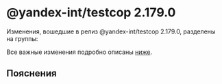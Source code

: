 # @yandex-int/testcop 2.179.0

<!-- ЧЕЛОВЕЧЕСКОЕ ВСТУПЛЕНИЕ -->

Изменения, вошедшие в релиз @yandex-int/testcop 2.179.0, разделены на группы:

Все важные изменения подробно описаны [ниже](#Пояснения).

## Пояснения

